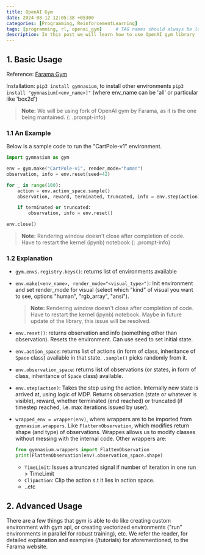 ```yaml
---
title: OpenAI Gym
date: 2024-08-12 12:05:38 +05300
categories: [Programming, ReinforcementLearning]
tags: [programming, rl, openai_gym]     # TAG names should always be lowercase
description: In this post we will learn how to use OpenAI gym library
---
```


## 1. Basic Usage

Reference: [Farama Gym](https://gymnasium.farama.org/content/basic_usage/)

Installation: `pip3 install gymnasium`, to install other environments `pip3 install "gymnasium[<env_name>]"` (where env_name can be 'all' or particular like 'box2d')

> **Note:** We will be using fork of OpenAI gym by Farama, as it is the one being mantained.
{: .prompt-info}

### 1.1 An Example

Below is a sample code to run the "CartPole-v1" environment.

```python
import gymnasium as gym

env = gym.make("CartPole-v1", render_mode="human")
observation, info = env.reset(seed=42)

for _ in range(100):
    action = env.action_space.sample()
    observation, reward, terminated, truncated, info = env.step(action)

    if terminated or truncated:
        observation, info = env.reset()

env.close()
```

> **Note:** Rendering window doesn't close after completion of code. Have to restart the kernel (ipynb) notebook
{: .prompt-info}

### 1.2 Explanation

- `gym.envs.registry.keys()`: returns list of environments available

- `env.make(<env_name>, render_mode="<visual_type>")`: Init environment and set render_mode for visual (select which "kind" of visual you want to see, options "human", "rgb_array", "ansi").

    > **Note:** Rendering window doesn't close after completion of code. Have to restart the kernel (ipynb) notebook. Maybe in future update of the library, this issue will be resolved.

- `env.reset()`: returns observation and info (something other than observation). Resets the environment. Can use seed to set initial state.

- `env.action_space`: returns list of actions (in form of class, inheritance of `Space` class) available in that state. `.sample()` picks randomly from it. 

- `env.observation_space`: returns list of observations (or states, in form of class, inheritance of `Space` class) available.

- `env.step(action)`: Takes the step using the action. Internally new state is arrived at, using logic of MDP. Returns observation (state or whatever is visible), reward, whether terminated (end reached) or truncated (if timestep reached, i.e. max iterations issued by user).

- `wrapped_env = wrapper(env)`, where wrappers are to be imported from `gymnasium.wrappers`. Like `FlatternObservation`, which modifies return shape (and type) of observations. Wrappes allows us to modify classes without messing with the internal code. Other wrappers are:
    
    ```py
    from gymnasium.wrappers import FlattenObservation
    print(FlattenObservation(env).observation_space.shape)
    ```

    - `TimeLimit`: Issues a truncated signal if number of iteration in one run > TimeLimit
    - `ClipAction`: Clip the action s.t it lies in action space.
    - ..etc

## 2. Advanced Usage

There are a few things that gym is able to do like creating custom environment with gym api, or creating vectorized environments ("run" environments in parallel for robust training), etc. We refer the reader, for detailed explanation and examples (/tutorials) for aforementioned, to the Farama website.
